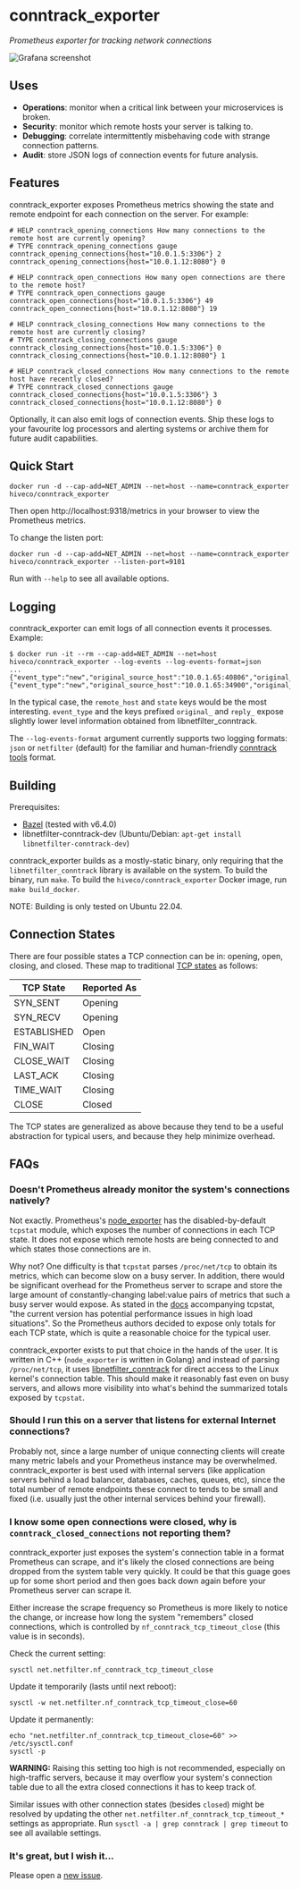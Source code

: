 # **conntrack_exporter**

*Prometheus exporter for tracking network connections*

![Grafana screenshot](grafana.png)

## Uses

* **Operations**: monitor when a critical link between your microservices is broken.
* **Security**: monitor which remote hosts your server is talking to.
* **Debugging**: correlate intermittently misbehaving code with strange connection patterns.
* **Audit**: store JSON logs of connection events for future analysis.


## Features

conntrack_exporter exposes Prometheus metrics showing the state and remote endpoint for each connection on the server. For example:

```
# HELP conntrack_opening_connections How many connections to the remote host are currently opening?
# TYPE conntrack_opening_connections gauge
conntrack_opening_connections{host="10.0.1.5:3306"} 2
conntrack_opening_connections{host="10.0.1.12:8080"} 0

# HELP conntrack_open_connections How many open connections are there to the remote host?
# TYPE conntrack_open_connections gauge
conntrack_open_connections{host="10.0.1.5:3306"} 49
conntrack_open_connections{host="10.0.1.12:8080"} 19

# HELP conntrack_closing_connections How many connections to the remote host are currently closing?
# TYPE conntrack_closing_connections gauge
conntrack_closing_connections{host="10.0.1.5:3306"} 0
conntrack_closing_connections{host="10.0.1.12:8080"} 1

# HELP conntrack_closed_connections How many connections to the remote host have recently closed?
# TYPE conntrack_closed_connections gauge
conntrack_closed_connections{host="10.0.1.5:3306"} 3
conntrack_closed_connections{host="10.0.1.12:8080"} 0
```

Optionally, it can also emit logs of connection events. Ship these logs to your favourite log processors and alerting systems or archive them for future audit capabilities.


## Quick Start

```
docker run -d --cap-add=NET_ADMIN --net=host --name=conntrack_exporter hiveco/conntrack_exporter
```

Then open http://localhost:9318/metrics in your browser to view the Prometheus metrics.

To change the listen port:

```
docker run -d --cap-add=NET_ADMIN --net=host --name=conntrack_exporter hiveco/conntrack_exporter --listen-port=9101
```

Run with `--help` to see all available options.

## Logging

conntrack_exporter can emit logs of all connection events it processes. Example:

```
$ docker run -it --rm --cap-add=NET_ADMIN --net=host hiveco/conntrack_exporter --log-events --log-events-format=json
...
{"event_type":"new","original_source_host":"10.0.1.65:40806","original_destination_host":"151.101.2.49:443","reply_source_host":"151.101.2.49:443","reply_destination_host":"10.0.1.65:40806","remote_host":"151.101.2.49:443","state":"Open"}
{"event_type":"new","original_source_host":"10.0.1.65:34900","original_destination_host":"162.247.242.20:443","reply_source_host":"162.247.242.20:443","reply_destination_host":"10.0.1.65:34900","remote_host":"162.247.242.20:443","state":"Opening"}
```

In the typical case, the `remote_host` and `state` keys would be the most interesting. `event_type` and the keys prefixed `original_` and `reply_` expose slightly lower level information obtained from libnetfilter_conntrack.

The `--log-events-format` argument currently supports two logging formats: `json` or `netfilter` (default) for the familiar and human-friendly [conntrack tools](http://conntrack-tools.netfilter.org/) format.

## Building

Prerequisites:

* [Bazel](https://www.bazel.build/) (tested with v6.4.0)
* libnetfilter-conntrack-dev (Ubuntu/Debian: `apt-get install libnetfilter-conntrack-dev`)

conntrack_exporter builds as a mostly-static binary, only requiring that the `libnetfilter_conntrack` library is available on the system. To build the binary, run `make`. To build the `hiveco/conntrack_exporter` Docker image, run `make build_docker`.

NOTE: Building is only tested on Ubuntu 22.04.


## Connection States

There are four possible states a TCP connection can be in: opening, open, closing, and closed. These map to traditional [TCP states](https://www.ibm.com/support/knowledgecenter/en/SSLTBW_2.1.0/com.ibm.zos.v2r1.halu101/constatus.htm) as follows:

|TCP State|Reported As|
|-----|-----|
|SYN_SENT|Opening|
|SYN_RECV|Opening|
|ESTABLISHED|Open|
|FIN_WAIT|Closing|
|CLOSE_WAIT|Closing|
|LAST_ACK|Closing|
|TIME_WAIT|Closing|
|CLOSE|Closed|

The TCP states are generalized as above because they tend to be a useful abstraction for typical users, and because they help minimize overhead.


## FAQs

### Doesn't Prometheus already monitor the system's connections natively?

Not exactly. Prometheus's [node_exporter](https://github.com/prometheus/node_exporter/) has the disabled-by-default `tcpstat` module, which exposes the number of connections in each TCP state. It does not expose which remote hosts are being connected to and which states those connections are in.

Why not? One difficulty is that `tcpstat` parses `/proc/net/tcp` to obtain its metrics, which can become slow on a busy server. In addition, there would be significant overhead for the Prometheus server to scrape and store the large amount of constantly-changing label:value pairs of metrics that such a busy server would expose. As stated in the [docs](https://github.com/prometheus/node_exporter/commit/e2163db0f7a8f16ba9f505d9ca72bc2c68696e7d#diff-04c6e90faac2675aa89e2176d2eec7d8R54) accompanying tcpstat, "the current version has potential performance issues in high load situations". So the Prometheus authors decided to expose only totals for each TCP state, which is quite a reasonable choice for the typical user.

conntrack_exporter exists to put that choice in the hands of the user. It is written in C++ (`node_exporter` is written in Golang) and instead of parsing `/proc/net/tcp`, it uses [libnetfilter_conntrack](https://www.netfilter.org/projects/libnetfilter_conntrack/) for direct access to the Linux kernel's connection table. This should make it reasonably fast even on busy servers, and allows more visibility into what's behind the summarized totals exposed by `tcpstat`.

### Should I run this on a server that listens for external Internet connections?

Probably not, since a large number of unique connecting clients will create many metric labels and your Prometheus instance may be overwhelmed. conntrack_exporter is best used with internal servers (like application servers behind a load balancer, databases, caches, queues, etc), since the total number of remote endpoints these connect to tends to be small and fixed (i.e. usually just the other internal services behind your firewall).

### I know some open connections were closed, why is `conntrack_closed_connections` not reporting them?

conntrack_exporter just exposes the system's connection table in a format Prometheus can scrape, and it's likely the closed connections are being dropped from the system table very quickly. It could be that this guage goes up for some short period and then goes back down again before your Prometheus server can scrape it.

Either increase the scrape frequency so Prometheus is more likely to notice the change, or increase how long the system "remembers" closed connections, which is controlled by `nf_conntrack_tcp_timeout_close` (this value is in seconds).

Check the current setting:
```
sysctl net.netfilter.nf_conntrack_tcp_timeout_close
```

Update it temporarily (lasts until next reboot):
```
sysctl -w net.netfilter.nf_conntrack_tcp_timeout_close=60
```

Update it permanently:
```
echo "net.netfilter.nf_conntrack_tcp_timeout_close=60" >> /etc/sysctl.conf
sysctl -p
```

**WARNING:** Raising this setting too high is not recommended, especially on high-traffic servers, because it may overflow your system's connection table due to all the extra closed connections it has to keep track of.

Similar issues with other connection states (besides `closed`) might be resolved by updating the other `net.netfilter.nf_conntrack_tcp_timeout_*` settings as appropriate. Run `sysctl -a | grep conntrack | grep timeout` to see all available settings.

### It's great, but I wish it...

Please open a [new issue](https://github.com/hiveco/conntrack_exporter/issues/new).
